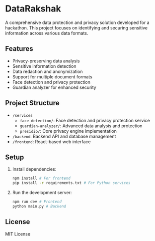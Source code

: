 # DataRakshak

A comprehensive data protection and privacy solution developed for a hackathon. This project focuses on identifying and securing sensitive information across various data formats.

## Features

- Privacy-preserving data analysis
- Sensitive information detection
- Data redaction and anonymization
- Support for multiple document formats
- Face detection and privacy protection
- Guardian analyzer for enhanced security

## Project Structure

- `/services`
  - `face-detection/`: Face detection and privacy protection service
  - `guardian-analyzer/`: Advanced data analysis and protection
  - `presidio/`: Core privacy engine implementation
- `/backend`: Backend API and database management
- `/frontend`: React-based web interface

## Setup

1. Install dependencies:
   ```bash
   npm install # For frontend
   pip install -r requirements.txt # For Python services
   ```

2. Run the development server:
   ```bash
   npm run dev # Frontend
   python main.py # Backend
   ```

## License

MIT License
